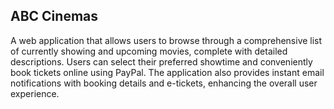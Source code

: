 ## ABC Cinemas

A web application that allows users to browse through a comprehensive list of currently showing and upcoming movies, complete with detailed descriptions. Users can select their preferred showtime and conveniently book tickets online using PayPal. The application also provides instant email notifications with booking details and e-tickets, enhancing the overall user experience.
